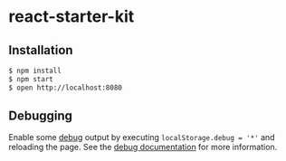 # react-starter-kit

## Installation

```bash
$ npm install
$ npm start
$ open http://localhost:8080
```

## Debugging

Enable some [debug](https://www.npmjs.com/package/debug) output by executing `localStorage.debug = '*'` and reloading the page. See the [debug documentation](https://www.npmjs.com/package/debug#browser-support) for more information.
